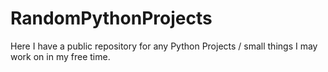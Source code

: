 # RandomPythonProjects

Here I have a public repository for any Python Projects / small things I may work on in my free time.
